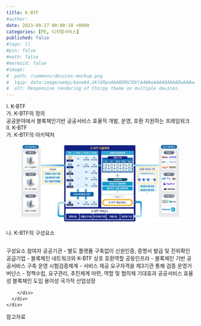 ```yaml
---
title: K-BTF
#author: 
date: 2023-09-27 00:00:10 +0800
categories: [PE, 디지털서비스]
published: false
#tags: []
#pin: false
#math: false
#mermaid: false
#image:
#  path: /commons/devices-mockup.png
#  lqip: data:image/webp;base64,UklGRpoAAABXRUJQVlA4WAoAAAAQAAAADwAABwAAQUxQSDIAAAARL0AmbZurmr57yyIiqE8oiG0bejIYEQTgqiDA9vqnsUSI6H+oAERp2HZ65qP/VIAWAFZQOCBCAAAA8AEAnQEqEAAIAAVAfCWkAALp8sF8rgRgAP7o9FDvMCkMde9PK7euH5M1m6VWoDXf2FkP3BqV0ZYbO6NA/VFIAAAA
#  alt: Responsive rendering of Chirpy theme on multiple devices.
---
```


<div class="post-wrap">
  <div class="para">
    <div class="para-title">
      I. K-BTF
    </div>
    <div class="para-cntnt">
      <div class="para">
        <div class="para-title">
          가. K-BTF의 정의
        </div>
        <div class="para-cntnt">
            공공분야에서 블록체인기반 공공서비스 효율적 개발, 운영, 호환 지원하는 프레임워크
        </div>
      </div>
    </div>
  </div>
  
  <div class="para">
    <div class="para-title">
      II. K-BTF
    </div>
    <div class="para-cntnt">
      <div class="para">
        <div class="para-title">
          가. K-BTF의 아키텍처
        </div>
        <div class="para-cntnt">
          <figure class="post-figure">
            <img src="/assets/img/posts/K-BTF.png" alt="K-BTF">
<!--            <figcaption>Source: Unveiling the Metaverse: Exploring Emerging Trends, Multifaceted Perspectives, and Future Challenges</figcaption>-->
          </figure>
        </div>
      </div>
      <div class="para">
        <div class="para-title">
          나. K-BTF의 구성요소
        </div>
        <div class="para-cntnt">
          <table class="post-table">
          </table>
          구성요소
  참여자
    공공기관 - 별도 플랫폼 구축없이 신원인증, 증명서 발급 및 진위확인  
    공급기업 - 블록체인 네트워크와 K-BTF 상호 호환역할
  공동인프라 - 블록체인 기반 공공서비스 구축 운영
  시험검증체계 - 서비스 제공 요구자격을 제3기관 통해 검증
  운영거버넌스 - 정책수립, 요구관리, 추진체계 마련, 역할 및 협의체
기대효과
  공공서비스 효율성
  블록체인 도입 용이성
  국가적 산업성장

        </div>
      </div>
    </div>
  </div>

  <div class="refr-wrap">
    <div class="refr-title">
        참고자료
    </div>
    <ol class="refr-list">
    <!--    <li>(나현식, 최대선) <a target="_blank" href="https://scienceon.kisti.re.kr/commons/util/originalView.do?cn=JAKO202225948430499&oCn=JAKO202225948430499&dbt=JAKO&journal=NJOU00291864">메타버스 보안 위협 요소 및 대응 방안 검토</a></li>-->
    <!--    <li>(M. Uddin, S. Manickam, H. Ullah, M. Obaidat and A. Dandoush) <a target="_blank" href="https://ieeexplore.ieee.org/abstract/document/10138386">Unveiling the Metaverse: Exploring Emerging Trends, Multifaceted Perspectives, and Future Challenges</a></li>-->
    </ol>
  </div>
</div>
